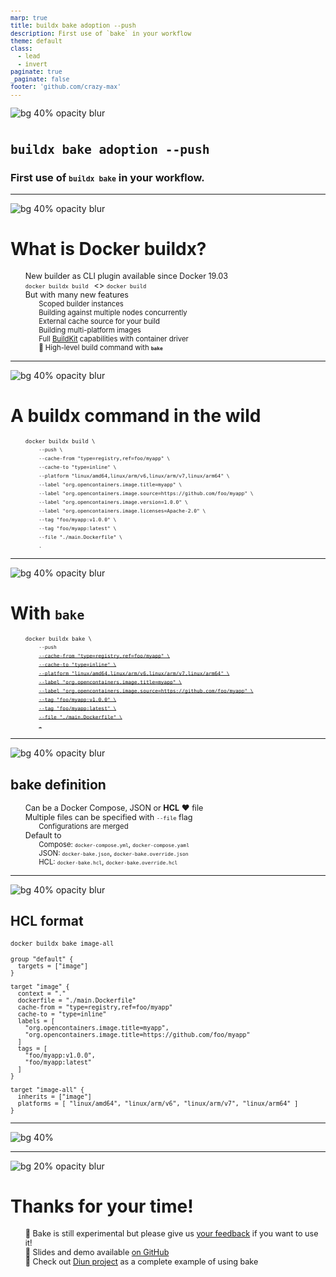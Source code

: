```yaml
---
marp: true
title: buildx bake adoption --push
description: First use of `bake` in your workflow
theme: default
class:
  - lead
  - invert
paginate: true
_paginate: false
footer: 'github.com/crazy-max'
---
```


<style scoped>
footer a { color: #404040; }
</style>
![bg 40% opacity blur](assets/docker.png)

# `buildx bake adoption --push`

### First use of `buildx bake` in your workflow.

<!-- This is presenter note. You can write down notes through HTML comment. -->

---

<style scoped>
footer a { color: #404040; }
</style>
![bg 40% opacity blur](assets/docker.png)

# What is Docker buildx?

* New builder as CLI plugin available since Docker 19.03
* `docker buildx build ` <> `docker build` 
* But with many new features
  * Scoped builder instances
  * Building against multiple nodes concurrently
  * External cache source for your build
  * Building multi-platform images
  * Full [BuildKit](https://github.com/moby/buildkit) capabilities with container driver
  * :rocket: High-level build command with **`bake`**

<!-- Docker Buildx is a CLI plugin that extends the docker command with the full support of the features provided by Moby BuildKit builder toolkit -->
<!-- It provides the same user experience as docker build -->
<!-- But with many new features like creating scoped builder instances and building against multiple nodes concurrently -->
<!-- External cache source like the registry using a cache manifest, or local files, ... -->
<!-- Multi-platform images like `linux/amd64`, `linux/arm64` with a single command. No more operations with docker manifest. -->

---

<style scoped>
footer a { color: #404040; }
li { font-size: 90%; }
ul { list-style-type: none; }
</style>
![bg 40% opacity blur](assets/docker.png)

# A buildx command in the wild

* `docker buildx build \`
  * `--push \`
  * `--cache-from "type=registry,ref=foo/myapp" \`
  * `--cache-to "type=inline" \`
  * `--platform "linux/amd64,linux/arm/v6,linux/arm/v7,linux/arm64" \`
  * `--label "org.opencontainers.image.title=myapp" \`
  * `--label "org.opencontainers.image.source=https://github.com/foo/myapp" \`
  * `--label "org.opencontainers.image.version=1.0.0" \`
  * `--label "org.opencontainers.image.licenses=Apache-2.0" \`
  * `--tag "foo/myapp:v1.0.0" \`
  * `--tag "foo/myapp:latest" \`
  * `--file "./main.Dockerfile" \`
  * `.`

<!-- As usual to start a build we do this  -->
<!-- But hey we could use some external cache through Docker Hub! -->
<!-- Yeah I want to add support for more platforms -->
<!-- Ok let's add some annotations to be compliant with the OCI Image Format Specification -->
<!-- Tag it -->
<!-- Push it -->
<!-- Choose our Dockerfile -->
<!-- And the context -->

---

<style scoped>
footer a { color: #404040; }
li { font-size: 90%; }
ul { list-style-type: none; }
</style>
![bg 40% opacity blur](assets/docker.png)

# With `bake`

* `docker buildx bake \`
  * `--push`
  * ~~`--cache-from "type=registry,ref=foo/myapp" \`~~
  * ~~`--cache-to "type=inline" \`~~
  * ~~`--platform "linux/amd64,linux/arm/v6,linux/arm/v7,linux/arm64" \`~~
  * ~~`--label "org.opencontainers.image.title=myapp" \`~~
  * ~~`--label "org.opencontainers.image.source=https://github.com/foo/myapp" \`~~
  * ~~`--tag "foo/myapp:v1.0.0" \`~~
  * ~~`--tag "foo/myapp:latest" \`~~
  * ~~`--file "./main.Dockerfile" \`~~
  * ~~`.`~~

<!-- As you can see bake will remove all the constraint related to the flags that we need for our build. -->
<!-- Also you don't actually need --push as well but we recommend it as it is a simple way to switch in command line in your CI for example (PR vs master branch) -->

---

<style scoped>
footer a { color: #404040; }
</style>
![bg 40% opacity blur](assets/docker.png)

## bake definition

* Can be a Docker Compose, JSON or **HCL** :heart: file
* Multiple files can be specified with `--file` flag
  * Configurations are merged
* Default to
  * Compose: `docker-compose.yml`, `docker-compose.yaml`
  * JSON: `docker-bake.json`, `docker-bake.override.json`
  * HCL: `docker-bake.hcl`, `docker-bake.override.hcl`

<!-- With bake we want to let the users define project specific reusable build flows that can then be easily invoked by anyone using a definition file. -->
<!-- Yeah HCL that's the way x) -->
<!-- Merged with the specified order -->
<!-- Default to the following if not specified -->

---

<style scoped>
footer a { color: #404040; }
code { font-size: 70%; }
</style>
![bg 40% opacity blur](assets/docker.png)

## HCL format

`docker buildx bake image-all`

```hcl
group "default" {
  targets = ["image"]
}

target "image" {
  context = "."
  dockerfile = "./main.Dockerfile"
  cache-from = "type=registry,ref=foo/myapp"
  cache-to = "type=inline"
  labels = [
    "org.opencontainers.image.title=myapp",
    "org.opencontainers.image.title=https://github.com/foo/myapp"
  ]
  tags = [
    "foo/myapp:v1.0.0",
    "foo/myapp:latest"
  ]
}

target "image-all" {
  inherits = ["image"]
  platforms = [ "linux/amd64", "linux/arm/v6", "linux/arm/v7", "linux/arm64" ]
}
```

<!-- HCL adds support for custom build rules allowing better code reuse and different target groups. -->

---

<style scoped>
footer a { color: #404040; }
</style>
![bg 40%](assets/demo-time.jpg)

<!-- Let's jump to the demo! -->

---

<style scoped>
footer a { color: #404040; }
</style>
![bg 20% opacity blur](https://avatars1.githubusercontent.com/u/1951866?v=4)

# Thanks for your time!

* :test_tube: Bake is still experimental but please give us [your feedback](https://github.com/docker/buildx/issues) if you want to use it!
* :newspaper: Slides and demo available [on GitHub](https://github.com/crazy-max/docker-buildx-bake-demo)
* :whale: Check out [Diun project](https://github.com/crazy-max/diun) as a complete example of using bake

<!-- The design of bake is in very early stages and we are looking for feedback from users -->
